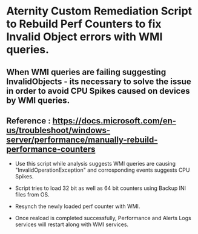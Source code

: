 # Aternity Custom Remediation Script to Rebuild Perf Counters to fix Invalid Object errors with WMI queries.

## When WMI queries are failing suggesting InvalidObjects - its necessary to solve the issue in order to avoid CPU Spikes caused on devices by WMI queries.

## Reference : https://docs.microsoft.com/en-us/troubleshoot/windows-server/performance/manually-rebuild-performance-counters 

* Use this script while analysis suggests WMI queries are causing "InvalidOperationException" and corrosponding events suggests CPU Spikes.

* Script tries to load 32 bit as well as 64 bit counters using Backup INI files from OS. 
* Resynch the newly loaded perf counter with WMI.
* Once reaload is completed successfully, Performance and Alerts Logs services will restart along with WMI services. 
